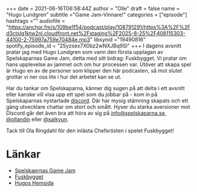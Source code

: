 +++ 
date = 2021-06-16T06:58:44Z
author = "Olle"
draft = false
name = "Hugo Lundgren"
subtitle ="Game Jam-Vinnare!"
categories = ["episode"]
hashtags =""
audiofile = "https://anchor.fm/s/109be1f54/podcast/play/108791291/https%3A%2F%2Fd3ctxlq1ktw2nl.cloudfront.net%2Fstaging%2F2025-8-25%2F408115303-44100-2-75997a759e70484e.mp3"
libsynid ="19490816"
spotify_episode_id = "25yzsex7X0bz2wNXJBq9Sl"
+++
I dagens avsnitt pratar jag med Hugo Lundgren som vann den första upplagan av Spelskaparnas Game Jam, detta med sitt bidrag: Fuskbygget. Vi pratar om hans upplevelse av jammet och om hur processen var. Utöver att skapa spel är Hugo en av de personer som klipper den här podcasten, så mot slutet grottar vi ner oss lite i hur det arbetet kan se ut.  

Har du tankar om Spelskaparna, känner dig sugen på att delta i ett avsnitt eller kanske vill visa upp ett spel som du jobbar på - kom in på Spelskaparnas nystartade [discord](https://discord.gg/hBHEXss). Där har mysig stämning skapats och ett gäng utvecklare chattar om stort och smått. Hyser du starka aversioner mot Discord går det även bra att höra av sig på info@spelskaparna.se, [@ollandin](https://twitter.com/ollelandin) eller [@saikyun](https://twitter.com/Saikyun).

Tack till Ola Ringdahl för den inlästa Chefsrösten i spelet Fuskbygget!

# Länkar
* [Spelskaprnas Game Jam](https://itch.io/jam/fusk/entries)
* [Fuskbygget](https://itch.io/jam/fusk/rate/963836)
* [Hugos Hemsida](https://hugolundgren.com/)
